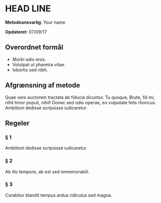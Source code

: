 # HEAD LINE

__Metodeansvarlig__: Your name

__Opdateret__: 07/09/17

## Overordnet formål

* Morbi odio eros.
* Volutpat ut pharetra vitae.
* lobortis sed nibh.

## Afgrænsning af metode

Quae vero auctorem tractata ab fiducia dicuntur. Tu quoque,
Brute, fili mi, nihil timor populi, nihil! Donec sed odio operae,
eu vulputate felis rhoncus. Ambitioni dedisse scripsisse iudicaretur.

## Regeler

### § 1

Ambitioni dedisse scripsisse iudicaretur.

### § 2

Ab illo tempore, ab est sed immemorabili.

### § 3

Curabitur blandit tempus ardua ridiculus sed magna.
